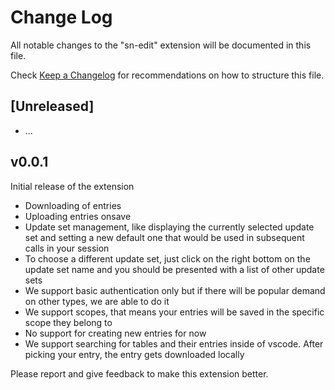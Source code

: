 # Change Log

All notable changes to the "sn-edit" extension will be documented in this file.

Check [Keep a Changelog](http://keepachangelog.com/) for recommendations on how to structure this file.

## [Unreleased]
- ...

## v0.0.1
Initial release of the extension

- Downloading of entries
- Uploading entries onsave
- Update set management, like displaying the currently selected update set and setting a new default one that would be used in subsequent calls in your session
- To choose a different update set, just click on the right bottom on the update set name and you should be presented with a list of other update sets
- We support basic authentication only but if there will be popular demand on other types, we are able to do it
- We support scopes, that means your entries will be saved in the specific scope they belong to
- No support for creating new entries for now
- We support searching for tables and their entries inside of vscode. After picking your entry, the entry gets downloaded locally

Please report and give feedback to make this extension better.